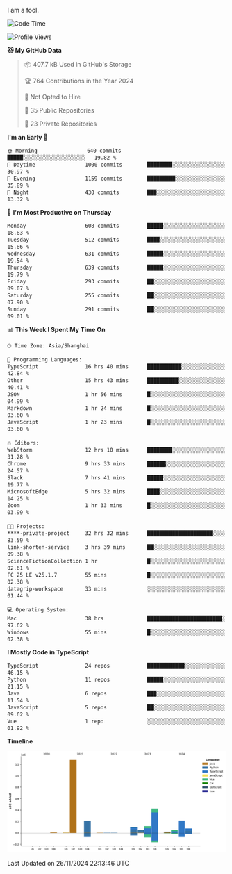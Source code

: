 I am a fool.

<!--START_SECTION:waka-->
![Code Time](http://img.shields.io/badge/Code%20Time-2%2C153%20hrs%2024%20mins-blue)

![Profile Views](http://img.shields.io/badge/Profile%20Views-0-blue)

**🐱 My GitHub Data** 

> 📦 407.7 kB Used in GitHub's Storage 
 > 
> 🏆 764 Contributions in the Year 2024
 > 
> 🚫 Not Opted to Hire
 > 
> 📜 35 Public Repositories 
 > 
> 🔑 23 Private Repositories 
 > 
**I'm an Early 🐤** 

```text
🌞 Morning                640 commits         █████░░░░░░░░░░░░░░░░░░░░   19.82 % 
🌆 Daytime                1000 commits        ████████░░░░░░░░░░░░░░░░░   30.97 % 
🌃 Evening                1159 commits        █████████░░░░░░░░░░░░░░░░   35.89 % 
🌙 Night                  430 commits         ███░░░░░░░░░░░░░░░░░░░░░░   13.32 % 
```
📅 **I'm Most Productive on Thursday** 

```text
Monday                   608 commits         █████░░░░░░░░░░░░░░░░░░░░   18.83 % 
Tuesday                  512 commits         ████░░░░░░░░░░░░░░░░░░░░░   15.86 % 
Wednesday                631 commits         █████░░░░░░░░░░░░░░░░░░░░   19.54 % 
Thursday                 639 commits         █████░░░░░░░░░░░░░░░░░░░░   19.79 % 
Friday                   293 commits         ██░░░░░░░░░░░░░░░░░░░░░░░   09.07 % 
Saturday                 255 commits         ██░░░░░░░░░░░░░░░░░░░░░░░   07.90 % 
Sunday                   291 commits         ██░░░░░░░░░░░░░░░░░░░░░░░   09.01 % 
```


📊 **This Week I Spent My Time On** 

```text
🕑︎ Time Zone: Asia/Shanghai

💬 Programming Languages: 
TypeScript               16 hrs 40 mins      ███████████░░░░░░░░░░░░░░   42.84 % 
Other                    15 hrs 43 mins      ██████████░░░░░░░░░░░░░░░   40.41 % 
JSON                     1 hr 56 mins        █░░░░░░░░░░░░░░░░░░░░░░░░   04.99 % 
Markdown                 1 hr 24 mins        █░░░░░░░░░░░░░░░░░░░░░░░░   03.60 % 
JavaScript               1 hr 23 mins        █░░░░░░░░░░░░░░░░░░░░░░░░   03.60 % 

🔥 Editors: 
WebStorm                 12 hrs 10 mins      ████████░░░░░░░░░░░░░░░░░   31.28 % 
Chrome                   9 hrs 33 mins       ██████░░░░░░░░░░░░░░░░░░░   24.57 % 
Slack                    7 hrs 41 mins       █████░░░░░░░░░░░░░░░░░░░░   19.77 % 
MicrosoftEdge            5 hrs 32 mins       ████░░░░░░░░░░░░░░░░░░░░░   14.25 % 
Zoom                     1 hr 33 mins        █░░░░░░░░░░░░░░░░░░░░░░░░   03.99 % 

🐱‍💻 Projects: 
****-private-project     32 hrs 32 mins      █████████████████████░░░░   83.59 % 
link-shorten-service     3 hrs 39 mins       ██░░░░░░░░░░░░░░░░░░░░░░░   09.38 % 
ScienceFictionCollection 1 hr                █░░░░░░░░░░░░░░░░░░░░░░░░   02.61 % 
FC 25 LE v25.1.7         55 mins             █░░░░░░░░░░░░░░░░░░░░░░░░   02.38 % 
datagrip-workspace       33 mins             ░░░░░░░░░░░░░░░░░░░░░░░░░   01.44 % 

💻 Operating System: 
Mac                      38 hrs              ████████████████████████░   97.62 % 
Windows                  55 mins             █░░░░░░░░░░░░░░░░░░░░░░░░   02.38 % 
```

**I Mostly Code in TypeScript** 

```text
TypeScript               24 repos            ████████████░░░░░░░░░░░░░   46.15 % 
Python                   11 repos            █████░░░░░░░░░░░░░░░░░░░░   21.15 % 
Java                     6 repos             ███░░░░░░░░░░░░░░░░░░░░░░   11.54 % 
JavaScript               5 repos             ██░░░░░░░░░░░░░░░░░░░░░░░   09.62 % 
Vue                      1 repo              ░░░░░░░░░░░░░░░░░░░░░░░░░   01.92 % 
```



**Timeline**

![Lines of Code chart](https://raw.githubusercontent.com/VeejaLiu/VeejaLiu/master/assets/bar_graph.png)


 Last Updated on 26/11/2024 22:13:46 UTC
<!--END_SECTION:waka-->
